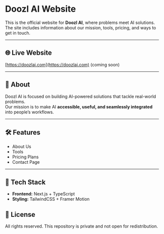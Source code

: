 # Doozl AI Website

This is the official website for **Doozl AI**, where problems meet AI solutions.  
The site includes information about our mission, tools, pricing, and ways to get in touch.

---

## 🌐 Live Website

[https://doozlai.com](https://doozlai.com) (coming soon)

---

## 📖 About

Doozl AI is focused on building AI-powered solutions that tackle real-world problems.  
Our mission is to make AI **accessible, useful, and seamlessly integrated** into people’s workflows.

---

## 🛠 Features

- About Us
- Tools
- Pricing Plans
- Contact Page

---

## 🚀 Tech Stack

- **Frontend:** Next.js + TypeScript
- **Styling:** TailwindCSS + Framer Motion

## 📜 License

All rights reserved. This repository is private and not open for redistribution.
